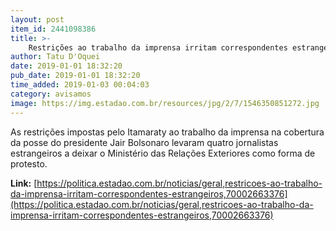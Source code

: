 ```yaml
---
layout: post
item_id: 2441098386
title: >-
    Restrições ao trabalho da imprensa irritam correspondentes estrangeiros
author: Tatu D'Oquei
date: 2019-01-01 18:32:20
pub_date: 2019-01-01 18:32:20
time_added: 2019-01-03 00:04:03
category: avisamos
image: https://img.estadao.com.br/resources/jpg/2/7/1546350851272.jpg
---
```


As restrições impostas pelo Itamaraty ao trabalho da imprensa na cobertura da posse do presidente Jair Bolsonaro levaram quatro jornalistas estrangeiros a deixar o Ministério das Relações Exteriores como forma de protesto.

**Link:** [https://politica.estadao.com.br/noticias/geral,restricoes-ao-trabalho-da-imprensa-irritam-correspondentes-estrangeiros,70002663376](https://politica.estadao.com.br/noticias/geral,restricoes-ao-trabalho-da-imprensa-irritam-correspondentes-estrangeiros,70002663376)

